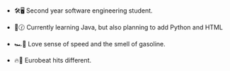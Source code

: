 - 🛠️🖥️ Second year software engineering student.
  
- 🙇🕜 Currently learning Java, but also planning to add Python and HTML
  
- 🏎️💨 Love sense of speed and the smell of gasoline.
  
- 🔥🎵 Eurobeat hits different.
<!--
**MasserCapper67/MasserCapper67** is a ✨ _special_ ✨ repository because its `README.md` (this file) appears on your GitHub profile.

Here are some ideas to get you started:

- 🔭 I’m currently working on ...
- 🌱 I’m currently learning ...
- 👯 I’m looking to collaborate on ...
- 🤔 I’m looking for help with ...
- 💬 Ask me about ...
- 📫 How to reach me: ...
- 😄 Pronouns: ...
- ⚡ Fun fact: ...
-->

